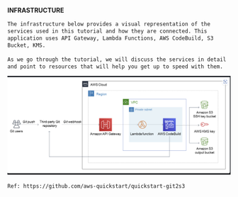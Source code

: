 **INFRASTRUCTURE**
    
    The infrastructure below provides a visual representation of the services used in this tutorial and how they are connected. This application uses API Gateway, Lambda Functions, AWS CodeBuild, S3 Bucket, KMS.

    As we go through the tutorial, we will discuss the services in detail and point to resources that will help you get up to speed with them.

![git2s3-infra.png](images/git2s3.png)

    Ref: https://github.com/aws-quickstart/quickstart-git2s3
